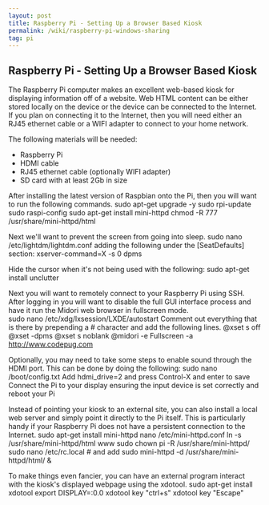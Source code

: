 ```yaml
---
layout: post
title: Raspberry Pi - Setting Up a Browser Based Kiosk
permalink: /wiki/raspberry-pi-windows-sharing
tag: pi
---
```


## Raspberry Pi - Setting Up a Browser Based Kiosk

The Raspberry Pi computer makes an excellent web-based kiosk for displaying information off of a website. Web HTML content can be either stored locally on the device or the device can be connected to the Internet.  If you plan on connecting it to the Internet, then you will need either an RJ45 ethernet cable or a WIFI adapter to connect to your home network.  

The following materials will be needed:
  * Raspberry Pi
  * HDMI cable
  * RJ45 ethernet cable (optionally WIFI adapter)
  * SD card with at least 2Gb in size

After installing the latest version of Raspbian onto the Pi, then you will want to run the following commands.
    sudo apt-get upgrade -y
    sudo rpi-update
    sudo raspi-config
    sudo apt-get install mini-httpd
    chmod -R 777 /usr/share/mini-httpd/html

Next we'll want to prevent the screen from going into sleep.
    sudo nano /etc/lightdm/lightdm.conf adding the following under the [SeatDefaults] section: xserver-command=X -s 0 dpms

Hide the cursor when it's not being used with the following:
   sudo apt-get install unclutter

Next you will want to remotely connect to your Raspberry Pi using SSH.  After logging in you will want to disable the full GUI interface process and have it run the Midori web browser in fullscreen mode.  
    sudo nano /etc/xdg/lxsession/LXDE/autostart 
Comment out everything that is there by prepending a # character and add the following lines.
    @xset s off
    @xset -dpms
    @xset s noblank
    @midori -e Fullscreen -a http://www.codepug.com

Optionally, you may need to take some steps to enable sound through the HDMI port.  This can be done by doing the following:
    sudo nano /boot/config.txt
    Add hdmi_drive=2 and press Control-X and enter to save
    Connect the Pi to your display ensuring the input device is set correctly and reboot your Pi
    
Instead of pointing your kiosk to an external site, you can also install a local web server and simply point it directly to the Pi itself.  This is particularly handy if your Raspberry Pi does not have a persistent connection to the Internet.
    sudo apt-get install mini-httpd
    nano /etc/mini-httpd.conf
    ln -s /usr/share/mini-httpd/html www
    sudo chown pi -R /usr/share/mini-httpd/
    sudo nano /etc/rc.local # and add sudo mini-httpd -d /usr/share/mini-httpd/html/ &
    
To make things even fancier, you can have an external program interact with the kiosk's displayed webpage using the xdotool.
    sudo apt-get install xdotool
    export DISPLAY=:0.0
    xdotool key "ctrl+s"
    xdotool key "Escape"